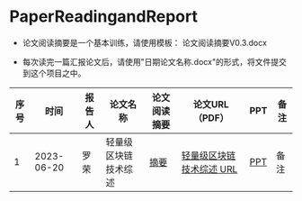 # PaperReadingandReport

- 论文阅读摘要是一个基本训练，请使用模板： 论文阅读摘要V0.3.docx

- 每次读完一篇汇报论文后，请使用"日期论文名称.docx"的形式，将文件提交到这个项目之中。



| 序号 | 时间 | 报告人 | 论文名称 | 论文阅读摘要 | 论文URL（PDF） | PPT | 备注 |
| --- | --- | --- | --- | --- | --- | --- | --- |
| 1 | 2023-06-20 | 罗荣 | 轻量级区块链技术综述 | [摘要](https://github.com/JXNU-cs-se/PaperReadingandReport/blob/main/20220218%E7%8E%8B%E7%83%A8%E9%94%B4ModelConductor%E6%95%B0%E5%AD%97%E5%AD%AA%E7%94%9F%E7%9A%84%E5%9C%A8%E7%BA%BF%E6%95%B0%E6%8D%AE%E7%AE%A1%E7%90%86%E6%9E%B6%E6%9E%84.docx)| [轻量级区块链技术综述 URL ](https://jos.org.cn/jos/article/abstract/6421) | [PPT](https://github.com/JXNU-cs-se/PaperReadingandReport/blob/main/img/2022021801.png)| 备注 |


